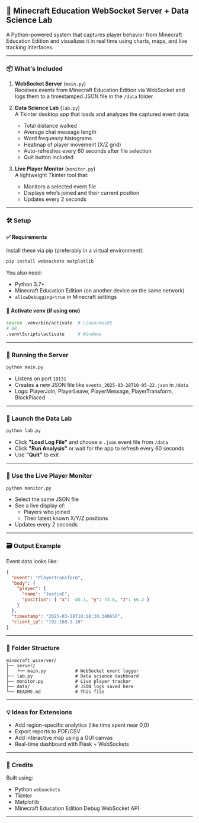 ## 🧱 Minecraft Education WebSocket Server + Data Science Lab

A Python-powered system that captures player behavior from Minecraft Education Edition and visualizes it in real time using charts, maps, and live tracking interfaces.

---

### 📦 What's Included

1. **WebSocket Server** (`main.py`)  
   Receives events from Minecraft Education Edition via WebSocket and logs them to a timestamped JSON file in the `/data` folder.

2. **Data Science Lab** (`lab.py`)  
   A Tkinter desktop app that loads and analyzes the captured event data:
   - Total distance walked
   - Average chat message length
   - Word frequency histograms
   - Heatmap of player movement (X/Z grid)
   - Auto-refreshes every 60 seconds after file selection
   - Quit button included

3. **Live Player Monitor** (`monitor.py`)  
   A lightweight Tkinter tool that:
   - Monitors a selected event file
   - Displays who’s joined and their current position
   - Updates every 2 seconds

---

### 🛠 Setup

#### ✅ Requirements

Install these via pip (preferably in a virtual environment):

```bash
pip install websockets matplotlib
```

You also need:

- Python 3.7+
- Minecraft Education Edition (on another device on the same network)
- `allowDebugging=true` in Minecraft settings

#### 🐍 Activate venv (if using one)

```bash
source .venv/bin/activate  # Linux/macOS
# OR
.venv\Scripts\activate     # Windows
```

---

### 🚀 Running the Server

```bash
python main.py
```

- Listens on port `19131`
- Creates a new JSON file like `events_2025-03-28T10-05-22.json` in `/data`
- Logs: PlayerJoin, PlayerLeave, PlayerMessage, PlayerTransform, BlockPlaced

---

### 🧪 Launch the Data Lab

```bash
python lab.py
```

- Click **"Load Log File"** and choose a `.json` event file from `/data`
- Click **"Run Analysis"** or wait for the app to refresh every 60 seconds
- Use **"Quit"** to exit

---

### 👀 Use the Live Player Monitor

```bash
python monitor.py
```

- Select the same JSON file
- See a live display of:
  - Players who joined
  - Their latest known X/Y/Z positions
- Updates every 2 seconds

---

### 🗃 Output Example

Event data looks like:

```json
{
  "event": "PlayerTransform",
  "body": {
    "player": {
      "name": "JustinE",
      "position": { "x": -45.1, "y": 73.6, "z": 66.2 }
    }
  },
  "timestamp": "2025-03-28T10:18:30.340650",
  "client_ip": "192.168.1.10"
}
```

---

### 📁 Folder Structure

```
minecraft_wsserver/
├── server/
│   └── main.py           # WebSocket event logger
├── lab.py                # Data science dashboard
├── monitor.py            # Live player tracker
├── data/                 # JSON logs saved here
└── README.md             # This file
```

---

### 💡 Ideas for Extensions

- Add region-specific analytics (like time spent near 0,0)
- Export reports to PDF/CSV
- Add interactive map using a GUI canvas
- Real-time dashboard with Flask + WebSockets

---

### 📡 Credits

Built using:
- Python `websockets`
- Tkinter
- Matplotlib
- Minecraft Education Edition Debug WebSocket API

---